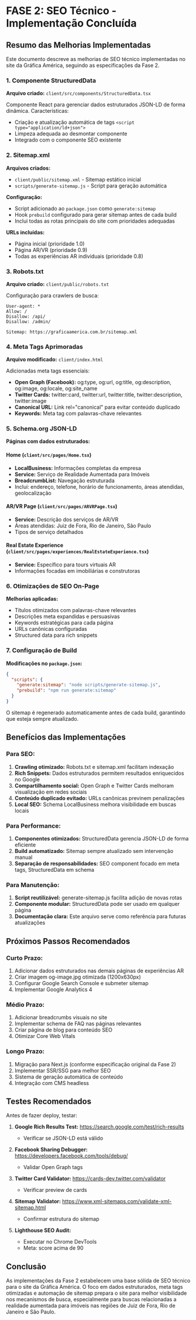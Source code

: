# FASE 2: SEO Técnico - Implementação Concluída

## Resumo das Melhorias Implementadas

Este documento descreve as melhorias de SEO técnico implementadas no site da Gráfica América, seguindo as especificações da Fase 2.

### 1. Componente StructuredData

**Arquivo criado:** `client/src/components/StructuredData.tsx`

Componente React para gerenciar dados estruturados JSON-LD de forma dinâmica. Características:
- Criação e atualização automática de tags `<script type="application/ld+json">`
- Limpeza adequada ao desmontar componente
- Integrado com o componente SEO existente

### 2. Sitemap.xml

**Arquivos criados:**
- `client/public/sitemap.xml` - Sitemap estático inicial
- `scripts/generate-sitemap.js` - Script para geração automática

**Configuração:**
- Script adicionado ao `package.json` como `generate:sitemap`
- Hook `prebuild` configurado para gerar sitemap antes de cada build
- Inclui todas as rotas principais do site com prioridades adequadas

**URLs incluídas:**
- Página inicial (prioridade 1.0)
- Página AR/VR (prioridade 0.9)
- Todas as experiências AR individuais (prioridade 0.8)

### 3. Robots.txt

**Arquivo criado:** `client/public/robots.txt`

Configuração para crawlers de busca:
```
User-agent: *
Allow: /
Disallow: /api/
Disallow: /admin/

Sitemap: https://graficaamerica.com.br/sitemap.xml
```

### 4. Meta Tags Aprimoradas

**Arquivo modificado:** `client/index.html`

Adicionadas meta tags essenciais:
- **Open Graph (Facebook):** og:type, og:url, og:title, og:description, og:image, og:locale, og:site_name
- **Twitter Cards:** twitter:card, twitter:url, twitter:title, twitter:description, twitter:image
- **Canonical URL:** Link rel="canonical" para evitar conteúdo duplicado
- **Keywords:** Meta tag com palavras-chave relevantes

### 5. Schema.org JSON-LD

**Páginas com dados estruturados:**

#### Home (`client/src/pages/Home.tsx`)
- **LocalBusiness:** Informações completas da empresa
- **Service:** Serviço de Realidade Aumentada para Imóveis
- **BreadcrumbList:** Navegação estruturada
- Inclui: endereço, telefone, horário de funcionamento, áreas atendidas, geolocalização

#### AR/VR Page (`client/src/pages/ARVRPage.tsx`)
- **Service:** Descrição dos serviços de AR/VR
- Áreas atendidas: Juiz de Fora, Rio de Janeiro, São Paulo
- Tipos de serviço detalhados

#### Real Estate Experience (`client/src/pages/experiences/RealEstateExperience.tsx`)
- **Service:** Específico para tours virtuais AR
- Informações focadas em imobiliárias e construtoras

### 6. Otimizações de SEO On-Page

**Melhorias aplicadas:**
- Títulos otimizados com palavras-chave relevantes
- Descrições meta expandidas e persuasivas
- Keywords estratégicas para cada página
- URLs canônicas configuradas
- Structured data para rich snippets

### 7. Configuração de Build

**Modificações no `package.json`:**
```json
{
  "scripts": {
    "generate:sitemap": "node scripts/generate-sitemap.js",
    "prebuild": "npm run generate:sitemap"
  }
}
```

O sitemap é regenerado automaticamente antes de cada build, garantindo que esteja sempre atualizado.

## Benefícios das Implementações

### Para SEO:
1. **Crawling otimizado:** Robots.txt e sitemap.xml facilitam indexação
2. **Rich Snippets:** Dados estruturados permitem resultados enriquecidos no Google
3. **Compartilhamento social:** Open Graph e Twitter Cards melhoram visualização em redes sociais
4. **Conteúdo duplicado evitado:** URLs canônicas previnem penalizações
5. **Local SEO:** Schema LocalBusiness melhora visibilidade em buscas locais

### Para Performance:
1. **Componentes otimizados:** StructuredData gerencia JSON-LD de forma eficiente
2. **Build automatizado:** Sitemap sempre atualizado sem intervenção manual
3. **Separação de responsabilidades:** SEO component focado em meta tags, StructuredData em schema

### Para Manutenção:
1. **Script reutilizável:** generate-sitemap.js facilita adição de novas rotas
2. **Componente modular:** StructuredData pode ser usado em qualquer página
3. **Documentação clara:** Este arquivo serve como referência para futuras atualizações

## Próximos Passos Recomendados

### Curto Prazo:
1. Adicionar dados estruturados nas demais páginas de experiências AR
2. Criar imagem og-image.jpg otimizada (1200x630px)
3. Configurar Google Search Console e submeter sitemap
4. Implementar Google Analytics 4

### Médio Prazo:
1. Adicionar breadcrumbs visuais no site
2. Implementar schema de FAQ nas páginas relevantes
3. Criar página de blog para conteúdo SEO
4. Otimizar Core Web Vitals

### Longo Prazo:
1. Migração para Next.js (conforme especificação original da Fase 2)
2. Implementar SSR/SSG para melhor SEO
3. Sistema de geração automática de conteúdo
4. Integração com CMS headless

## Testes Recomendados

Antes de fazer deploy, testar:

1. **Google Rich Results Test:** https://search.google.com/test/rich-results
   - Verificar se JSON-LD está válido
   
2. **Facebook Sharing Debugger:** https://developers.facebook.com/tools/debug/
   - Validar Open Graph tags
   
3. **Twitter Card Validator:** https://cards-dev.twitter.com/validator
   - Verificar preview de cards
   
4. **Sitemap Validator:** https://www.xml-sitemaps.com/validate-xml-sitemap.html
   - Confirmar estrutura do sitemap

5. **Lighthouse SEO Audit:**
   - Executar no Chrome DevTools
   - Meta: score acima de 90

## Conclusão

As implementações da Fase 2 estabelecem uma base sólida de SEO técnico para o site da Gráfica América. O foco em dados estruturados, meta tags otimizadas e automação de sitemap prepara o site para melhor visibilidade nos mecanismos de busca, especialmente para buscas relacionadas a realidade aumentada para imóveis nas regiões de Juiz de Fora, Rio de Janeiro e São Paulo.

